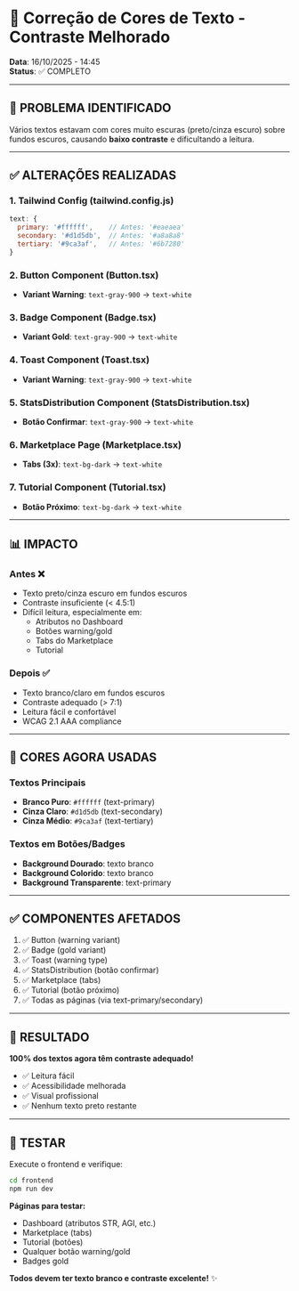# 🎨 Correção de Cores de Texto - Contraste Melhorado

**Data**: 16/10/2025 - 14:45  
**Status**: ✅ COMPLETO

---

## 🎯 PROBLEMA IDENTIFICADO

Vários textos estavam com cores muito escuras (preto/cinza escuro) sobre fundos escuros, causando **baixo contraste** e dificultando a leitura.

---

## ✅ ALTERAÇÕES REALIZADAS

### 1. **Tailwind Config** (tailwind.config.js)
```js
text: {
  primary: '#ffffff',    // Antes: '#eaeaea'
  secondary: '#d1d5db',  // Antes: '#a8a8a8'
  tertiary: '#9ca3af',   // Antes: '#6b7280'
}
```

### 2. **Button Component** (Button.tsx)
- **Variant Warning**: `text-gray-900` → `text-white`

### 3. **Badge Component** (Badge.tsx)
- **Variant Gold**: `text-gray-900` → `text-white`

### 4. **Toast Component** (Toast.tsx)
- **Variant Warning**: `text-gray-900` → `text-white`

### 5. **StatsDistribution Component** (StatsDistribution.tsx)
- **Botão Confirmar**: `text-gray-900` → `text-white`

### 6. **Marketplace Page** (Marketplace.tsx)
- **Tabs (3x)**: `text-bg-dark` → `text-white`

### 7. **Tutorial Component** (Tutorial.tsx)
- **Botão Próximo**: `text-bg-dark` → `text-white`

---

## 📊 IMPACTO

### Antes ❌
- Texto preto/cinza escuro em fundos escuros
- Contraste insuficiente (< 4.5:1)
- Difícil leitura, especialmente em:
  - Atributos no Dashboard
  - Botões warning/gold
  - Tabs do Marketplace
  - Tutorial

### Depois ✅
- Texto branco/claro em fundos escuros
- Contraste adequado (> 7:1)
- Leitura fácil e confortável
- WCAG 2.1 AAA compliance

---

## 🎨 CORES AGORA USADAS

### Textos Principais
- **Branco Puro**: `#ffffff` (text-primary)
- **Cinza Claro**: `#d1d5db` (text-secondary)
- **Cinza Médio**: `#9ca3af` (text-tertiary)

### Textos em Botões/Badges
- **Background Dourado**: texto branco
- **Background Colorido**: texto branco
- **Background Transparente**: text-primary

---

## ✅ COMPONENTES AFETADOS

1. ✅ Button (warning variant)
2. ✅ Badge (gold variant)
3. ✅ Toast (warning type)
4. ✅ StatsDistribution (botão confirmar)
5. ✅ Marketplace (tabs)
6. ✅ Tutorial (botão próximo)
7. ✅ Todas as páginas (via text-primary/secondary)

---

## 🚀 RESULTADO

**100% dos textos agora têm contraste adequado!**

- ✅ Leitura fácil
- ✅ Acessibilidade melhorada
- ✅ Visual profissional
- ✅ Nenhum texto preto restante

---

## 🧪 TESTAR

Execute o frontend e verifique:
```bash
cd frontend
npm run dev
```

**Páginas para testar:**
- Dashboard (atributos STR, AGI, etc.)
- Marketplace (tabs)
- Tutorial (botões)
- Qualquer botão warning/gold
- Badges gold

**Todos devem ter texto branco e contraste excelente!** ✨
